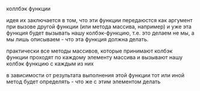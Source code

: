 коллбэк функции

идея их заключается в том, что эти функции передаюстся как аргумент при вызове другой функции (или метода массива, например) и уже эта функция будет вызывать нашу колбэк-функцию, т.е. это делаем не мы, а мы лишь описываем - что эта функция должна делать.

практически все методы массивов, которые принимают колбэк функции проходят по каждому элементу массива и вызывают нашу колбэк функцию с каждым из них

в зависимости от результата выполнения этой функции тот или иной метод будет определять - что же с этим элементом делать